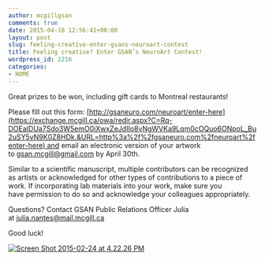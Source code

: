 ```yaml
---
author: mcgillgsan
comments: true
date: 2015-04-18 12:56:41+00:00
layout: post
slug: feeling-creative-enter-gsans-neuroart-contest
title: Feeling creative? Enter GSAN’s NeuroArt Contest! 
wordpress_id: 2216
categories:
- HOME
---
```





Great prizes to be won, including gift cards to Montreal restaurants! 




Please fill out this form: [http://gsaneuro.com/neuroart/enter-here](https://exchange.mcgill.ca/owa/redir.aspx?C=Rq-DOEaIDUa7Sdo3W5emO0iXwxZeJdIIo8vNgWVKa9Lqm0cOQuo6ONpoL_Bu2uSY5vN9K0Z8HDk.&URL=http%3a%2f%2fgsaneuro.com%2fneuroart%2fenter-here) and email an electronic version of your artwork to [gsan.mcgill@gmail.com](https://exchange.mcgill.ca/owa/redir.aspx?C=Rq-DOEaIDUa7Sdo3W5emO0iXwxZeJdIIo8vNgWVKa9Lqm0cOQuo6ONpoL_Bu2uSY5vN9K0Z8HDk.&URL=mailto%3agsan.mcgill%40gmail.com) by April 30th. 




Similar to a scientific manuscript, multiple contributors can be recognized as artists or acknowledged for other types of contributions to a piece of work. If incorporating lab materials into your work, make sure you have permission to do so and acknowledge your colleagues appropriately. 




Questions? Contact GSAN Public Relations Officer Julia at [julia.nantes@mail.mcgill.ca](https://exchange.mcgill.ca/owa/redir.aspx?C=Rq-DOEaIDUa7Sdo3W5emO0iXwxZeJdIIo8vNgWVKa9Lqm0cOQuo6ONpoL_Bu2uSY5vN9K0Z8HDk.&URL=mailto%3ajulia.nantes%40mail.mcgill.ca) 




Good luck! 




[![Screen Shot 2015-02-24 at 4.22.26 PM](https://gsaneuro.files.wordpress.com/2015/02/screen-shot-2015-02-24-at-4-22-26-pm.png?w=224)](https://gsaneuro.files.wordpress.com/2015/02/screen-shot-2015-02-24-at-4-22-26-pm.png)


 
